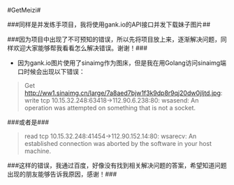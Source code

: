 #GetMeizi#

###同样是并发练手项目，我将使用gank.io的API接口并发下载妹子图片##

###因为项目中出现了不可预知的错误，所以先将项目放上来，逐渐解决问题，同样欢迎大家能够帮我看看怎么解决错误。谢谢！###

- 因为gank.io图片使用了sinaimg作为图床，但是我在用Golang访问sinaimg端口时候会出现以下错误：

> Get http://ww1.sinaimg.cn/large/7a8aed7bjw1f3k9dp8r9qj20dw0jljtd.jpg: write tcp 10.15.32.248:63418->112.90.6.238:80: wsasend: An operation was attempted on something that is not a socket.

###或者是###

> read tcp 10.15.32.248:41454->112.90.152.14:80: wsarecv: An established connection was aborted by the software in your host machine.

###这样的错误，我通过百度，好像没有找到相关解决问题的答案，希望知道问题出现的朋友能够告诉我原因，感谢！###